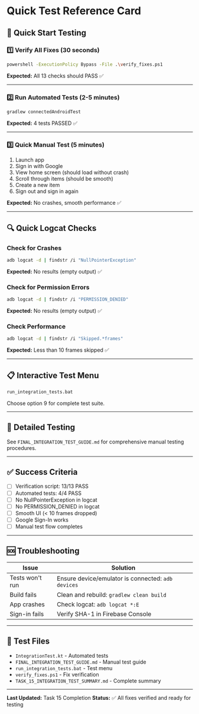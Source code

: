 # Quick Test Reference Card

## 🚀 Quick Start Testing

### 1️⃣ Verify All Fixes (30 seconds)
```bash
powershell -ExecutionPolicy Bypass -File .\verify_fixes.ps1
```
**Expected:** All 13 checks should PASS ✅

---

### 2️⃣ Run Automated Tests (2-5 minutes)
```bash
gradlew connectedAndroidTest
```
**Expected:** 4 tests PASSED ✅

---

### 3️⃣ Quick Manual Test (5 minutes)
1. Launch app
2. Sign in with Google
3. View home screen (should load without crash)
4. Scroll through items (should be smooth)
5. Create a new item
6. Sign out and sign in again

**Expected:** No crashes, smooth performance ✅

---

## 🔍 Quick Logcat Checks

### Check for Crashes
```bash
adb logcat -d | findstr /i "NullPointerException"
```
**Expected:** No results (empty output) ✅

### Check for Permission Errors
```bash
adb logcat -d | findstr /i "PERMISSION_DENIED"
```
**Expected:** No results (empty output) ✅

### Check Performance
```bash
adb logcat -d | findstr /i "Skipped.*frames"
```
**Expected:** Less than 10 frames skipped ✅

---

## 📋 Interactive Test Menu
```bash
run_integration_tests.bat
```
Choose option 9 for complete test suite.

---

## 📖 Detailed Testing
See `FINAL_INTEGRATION_TEST_GUIDE.md` for comprehensive manual testing procedures.

---

## ✅ Success Criteria

- [ ] Verification script: 13/13 PASS
- [ ] Automated tests: 4/4 PASS
- [ ] No NullPointerException in logcat
- [ ] No PERMISSION_DENIED in logcat
- [ ] Smooth UI (< 10 frames dropped)
- [ ] Google Sign-In works
- [ ] Manual test flow completes

---

## 🆘 Troubleshooting

| Issue | Solution |
|-------|----------|
| Tests won't run | Ensure device/emulator is connected: `adb devices` |
| Build fails | Clean and rebuild: `gradlew clean build` |
| App crashes | Check logcat: `adb logcat *:E` |
| Sign-in fails | Verify SHA-1 in Firebase Console |

---

## 📁 Test Files

- `IntegrationTest.kt` - Automated tests
- `FINAL_INTEGRATION_TEST_GUIDE.md` - Manual test guide
- `run_integration_tests.bat` - Test menu
- `verify_fixes.ps1` - Fix verification
- `TASK_15_INTEGRATION_TEST_SUMMARY.md` - Complete summary

---

**Last Updated:** Task 15 Completion
**Status:** ✅ All fixes verified and ready for testing
